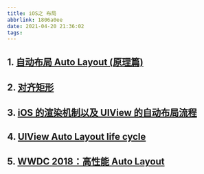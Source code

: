 ```yaml
---
title: iOS之 布局
abbrlink: 1806a0ee
date: 2021-04-20 21:36:02
tags:
---
```


## 1. [自动布局 Auto Layout (原理篇)](https://www.jianshu.com/p/3a872a0bfe11)

## 2. [对齐矩形](https://juejin.cn/post/6844903438690549768)

## 3. [iOS 的渲染机制以及 UIView 的自动布局流程](https://www.dazhuanlan.com/2020/01/31/5e33cdfb28a2a/)

## 4. [UIView Auto Layout life cycle](https://www.vadimbulavin.com/view-auto-layout-life-cycle/)

## 5. [WWDC 2018：高性能 Auto Layout](https://juejin.cn/post/6844903619360194568)
